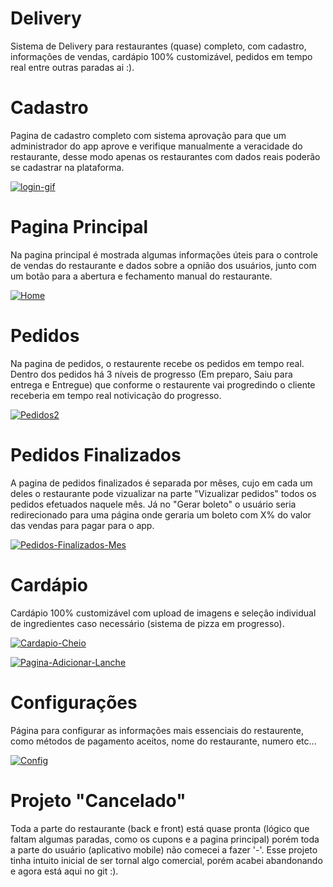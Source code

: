 # Delivery
 Sistema de Delivery para restaurantes (quase) completo, com cadastro, informações de vendas, cardápio 100% customizável, pedidos em tempo real entre outras paradas ai :).
 
 
# Cadastro
 Pagina de cadastro completo com sistema aprovação para que um administrador do app aprove e verifique manualmente a veracidade do restaurante, desse modo apenas os restaurantes com dados reais poderão se cadastrar na plataforma.
 
<a href="https://imgbb.com/"><img src="https://i.ibb.co/KqG9b9x/login-gif.gif" alt="login-gif" border="0"></a>

# Pagina Principal

 Na pagina principal é mostrada algumas informações úteis para o controle de vendas do restaurante e dados sobre a opnião dos usuários, junto com um botão para a abertura e fechamento manual do restaurante.
 
 <a href="https://ibb.co/fdgTyVN"><img src="https://i.ibb.co/239pC0M/Home.jpg" alt="Home" border="0"></a>

# Pedidos
 Na pagina de pedidos, o restaurente recebe os pedidos em tempo real.
 Dentro dos pedidos há 3 níveis de progresso (Em preparo, Saiu para entrega e Entregue) que conforme o restaurente vai progredindo 
 o cliente receberia em tempo real notivicação do progresso.
 
 <a href="https://ibb.co/Gcyz3qV"><img src="https://i.ibb.co/Fg2RqFB/Pedidos2.jpg" alt="Pedidos2" border="0"></a>

# Pedidos Finalizados
 A pagina de pedidos finalizados é separada por mêses, cujo em cada um deles o restaurante pode vizualizar na parte "Vizualizar pedidos" todos os pedidos efetuados naquele mês. Já no "Gerar boleto" o usuário seria redirecionado para uma página onde geraria um boleto com X% do valor das vendas para pagar para o app.

 <a href="https://ibb.co/c6gC2mH"><img src="https://i.ibb.co/StsdVL8/Pedidos-Finalizados-Mes.jpg" alt="Pedidos-Finalizados-Mes" border="0"></a>

# Cardápio
 Cardápio 100% customizável com upload de imagens e seleção individual de ingredientes caso necessário (sistema de pizza em progresso).

 <a href="https://ibb.co/82f4mdG"><img src="https://i.ibb.co/5vSx1nC/Cardapio-Cheio.jpg" alt="Cardapio-Cheio" border="0"></a>
 
<a href="https://ibb.co/LP9kbzk"><img src="https://i.ibb.co/cv2gMcg/Pagina-Adicionar-Lanche.jpg" alt="Pagina-Adicionar-Lanche" border="0"></a>

# Configurações
 Página para configurar as informações mais essenciais do restaurente, como métodos de pagamento aceitos, nome do restaurante, numero etc...

 <a href="https://ibb.co/VjrVvz5"><img src="https://i.ibb.co/znjsSBD/Config.jpg" alt="Config" border="0"></a>

# Projeto "Cancelado"
 Toda a parte do restaurante (back e front) está quase pronta (lógico que faltam algumas paradas, como os cupons e a pagina principal) porém toda a parte do usuário (aplicativo mobile) não comecei a fazer '-'. Esse projeto tinha intuito inicial de ser tornal algo comercial, porém acabei abandonando e agora está aqui no git :).
 
 

 
